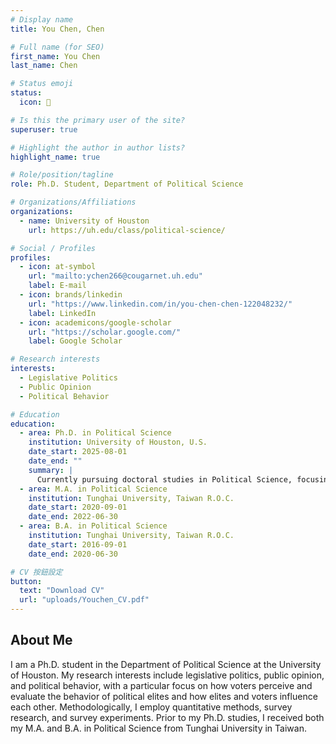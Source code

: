 ```yaml
---
# Display name
title: You Chen, Chen

# Full name (for SEO)
first_name: You Chen
last_name: Chen

# Status emoji
status:
  icon: 🐶

# Is this the primary user of the site?
superuser: true

# Highlight the author in author lists?
highlight_name: true

# Role/position/tagline
role: Ph.D. Student, Department of Political Science

# Organizations/Affiliations
organizations:
  - name: University of Houston
    url: https://uh.edu/class/political-science/

# Social / Profiles
profiles:
  - icon: at-symbol
    url: "mailto:ychen266@cougarnet.uh.edu"
    label: E-mail
  - icon: brands/linkedin
    url: "https://www.linkedin.com/in/you-chen-chen-122048232/"
    label: LinkedIn
  - icon: academicons/google-scholar
    url: "https://scholar.google.com/"
    label: Google Scholar

# Research interests
interests:
  - Legislative Politics
  - Public Opinion
  - Political Behavior

# Education
education:
  - area: Ph.D. in Political Science
    institution: University of Houston, U.S.
    date_start: 2025-08-01
    date_end: ""
    summary: |
      Currently pursuing doctoral studies in Political Science, focusing on legislative politics, public opinion, and political behavior.
  - area: M.A. in Political Science
    institution: Tunghai University, Taiwan R.O.C.
    date_start: 2020-09-01
    date_end: 2022-06-30
  - area: B.A. in Political Science
    institution: Tunghai University, Taiwan R.O.C.
    date_start: 2016-09-01
    date_end: 2020-06-30

# CV 按鈕設定
button:
  text: "Download CV"
  url: "uploads/Youchen_CV.pdf"
---
```


## About Me

I am a Ph.D. student in the Department of Political Science at the University of Houston. My research interests include legislative politics, public opinion, and political behavior, with a particular focus on how voters perceive and evaluate the behavior of political elites and how elites and voters influence each other. Methodologically, I employ quantitative methods, survey research, and survey experiments. Prior to my Ph.D. studies, I received both my M.A. and B.A. in Political Science from Tunghai University in Taiwan.
